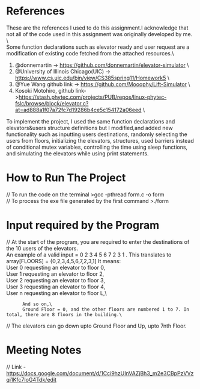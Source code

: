 # References

These are the references I used to do this assignment.I acknowledge that not all of the code used in this assignment was originally developed by me. \  
Some function declarations  such as elevator ready and user request are a modification of existing code fetched from the attached resources.\ 

1. @donnemartin -> https://github.com/donnemartin/elevator-simulator \
2. @University of Illinois Chicago(UIC) -> https://www.cs.uic.edu/bin/view/CS385spring11/Homework5 \
3. @Yue Wang github link -> https://github.com/Mooophy/Lift-Simulator \
4. Kosoki Motohiro, github link->https://stash.phytec.com/projects/PUB/repos/linux-phytec-fslc/browse/block/elevator.c?at=ad888a1f07a72fc7d19286b4ce5c154172a06eed \

To implement the project, I used the same function declarations and elevators&users structure definitions but I modified,and added 
new functionality such as  inputting users destinations, randomly selecting the users from floors, initializing the elevators, structures, used barriers instead of conditional mutex variables, controlling the time using sleep functions,  and simulating the elevators while using print statements.

# How to Run The Project

// To run the code on the terminal >gcc -pthread form.c -o form \
// To process the exe file generated by the first command >./form
# Input required by the Program
// At the start of the program, you are required to enter the destinations of the 10 users of the elevators. \
    An example of a valid input = 0 2 3 4 5 6 7 2 3 1 . This translates to array[FLOORS] = {0,2,3,4,5,6,7,2,3,1]
    It means:\
          User 0 requesting an elevator to floor 0,\
          User 1 requesting an elevator to floor 2,\
          User 2 requesting an elevator to floor 3,\
          User 3 requesting an elevator to floor 4,\
          User n requesting an elevator to floor L,\
          
          And so on,\
          Ground Floor = 0, and the other floors are numbered 1 to 7. In total, there are 8 floors in the building.\
         
 // The elevators can go down upto Ground Floor and Up, upto 7nth Floor.
    


# Meeting Notes
// Link - https://docs.google.com/document/d/1Cci9hzUInVAZjBh3_m2e3CBpPzVVzqi1Kfc7IoG4Tdk/edit

